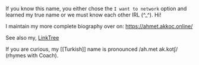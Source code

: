 If you know this name, you either chose the `I want to network` option and learned my true name or we must know each other IRL (^\_^). Hi!

I maintain my more complete biography over on:
https://ahmet.akkoc.online/

See also my, [LinkTree](https://linktr.ee/ahmet.akkoc/)

If you are curious, my [[Turkish]] name is pronounced /ah.met ak.kotʃ/ (rhymes with Coach).